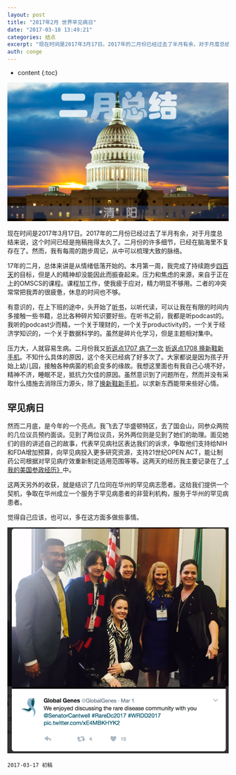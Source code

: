 ```yaml
---
layout: post
title: "2017年2月 世界罕见病日"
date: "2017-03-18 13:49:21"
categories: 结点
excerpt: "现在时间是2017年3月17日。2017年的二月份已经过去了半月有余，对于月度总结来说，这个时间已经是拖稿拖得太久了。二月份的许多细节，已经在脑..."
auth: conge
---
```

* content
{:toc}

![2017年二月](/assets/images/结点/118382-12852ab5b33d185e.png)

现在时间是2017年3月17日。2017年的二月份已经过去了半月有余，对于月度总结来说，这个时间已经是拖稿拖得太久了。二月份的许多细节，已经在脑海里不复存在了。然而，我有每周的跑步周记，从中可以梳理大致的脉络。

17年的二月，总体来讲是从情绪低落开始的。本月第一周，我完成了持续跑步[四百天](http://www.jianshu.com/p/9f65aea04196)的目标，但是人的精神却没能因此而振奋起来。压力和焦虑的来源，来自于正在上的OMSCS的课程。课程加工作，使我疲于应对，精力明显不够用。二者的冲突常常把我弄的很疲惫，休息的时间也不够。

有意识的，在上下班的途中，头开始了[听书](http://www.jianshu.com/p/440937bf9d6a)，以听代读，可以让我在有限的时间内多接触一些书籍，总比各种碎片知识要好些。在听书之前，我都是听podcast的。我听的podcast少而精，一个关于理财的，一个关于productivity的，一个关于经济学知识的，一个关于数据科学的。虽然是碎片化学习，但是主题相对集中。

压力大，人就容易生病。二月份我又[折返点1707 病了一次](http://www.jianshu.com/p/2eb54ba4617a)
[折返点1708 换新鞋新手机](http://www.jianshu.com/p/fb8574ca4e2a)。不知什么具体的原因，这个冬天已经病了好多次了。大家都说是因为孩子开始上幼儿园，接触各种病菌的机会变多的缘故。我想这里面也有我自己心境不好，精神不济，睡眠不足，抵抗力欠佳的原因。虽然意识到了问题所在，然而并没有采取什么措施去消除压力源头，除了[换新鞋新手机](http://www.jianshu.com/p/fb8574ca4e2a)，以求新东西能带来些好心情。

## 罕见病日

然而二月底，是今年的一个亮点。我飞去了华盛顿特区，去了国会山，同参众两院的几位议员预约面谈。见到了两位议员，另外两位则是见到了她们的助理。面见她们的目的讲述自己的故事，代表罕见病社区表达我们的诉求，争取他们支持给NIH和FDA增加预算，向罕见病投入更多研究资源，支持21世纪OPEN ACT，能让制药公司根据对罕见病疗效重新制定适用范围等等。这两天的经历我主要记录在了[《 我的美国参政经历》](http://www.jianshu.com/p/9efbddc45a28)中。

这两天另外的收获，就是结识了几位同在华州的罕见病志愿者。这给我们提供一个契机，争取在华州成立一个服务于罕见病患者的非营利机构，服务于华州的罕见病患者。

觉得自己应该，也可以，多在这方面多做些事情。

![与Sen. Maria Cantwell 的合影](/assets/images/结点/118382-054be13d5dd77cf4.png)

```
2017-03-17 初稿
```
